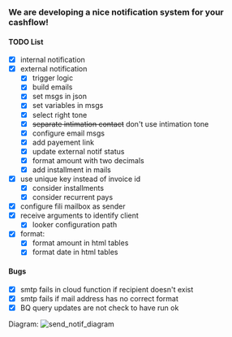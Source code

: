 ### We are developing a nice notification system for your cashflow!

#### TODO List
  - [x] internal notification
  - [x] external notification
    - [x] trigger logic
    - [x] build emails
    - [x] set msgs in json
    - [x] set variables in msgs
    - [x] select right tone
    - [x] ~~separate intimation contact~~ don't use intimation tone
    - [x] configure email msgs
    - [x] add payement link
    - [x] update external notif status 
    - [x] format amount with two decimals
    - [x] add installment in mails
  - [x] use unique key instead of invoice id
    - [x] consider installments
    - [x] consider recurrent pays
  - [x] configure fili mailbox as sender
  - [x] receive arguments to identify client
    - [x] looker configuration path
  - [x] format:
    - [x] format amount in html tables
    - [x] format date in html tables

#### Bugs
  - [x] smtp fails in cloud function if recipient doesn't exist
  - [x] smtp fails if mail address has no correct format
  - [x] BQ query updates are not check to have run ok
   
Diagram: 
![send_notif_diagram](https://user-images.githubusercontent.com/84101337/231532890-990dc944-647a-43c9-b28b-653986f9da40.png)
